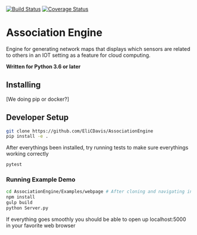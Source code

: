 [![Build Status](https://travis-ci.org/EliCDavis/AssociationEngine.svg?branch=master)](https://travis-ci.org/EliCDavis/AssociationEngine) [![Coverage Status](https://coveralls.io/repos/github/EliCDavis/AssociationEngine/badge.svg?branch=master)](https://coveralls.io/github/EliCDavis/AssociationEngine)

# Association Engine

Engine for generating network maps that displays which sensors are related to others in an IOT setting as a feature for cloud computing.

**Written for Python 3.6 or later**

## Installing

[We doing pip or docker?]

## Developer Setup

```bash
git clone https://github.com/EliCDavis/AssociationEngine
pip install -e .
```

After everythings been installed, try running tests to make sure everythings working correctly

```bash
pytest
```

### Running Example Demo

```bash
cd AssociationEngine/Examples/webpage # After cloning and navigating inside of root
npm install
gulp build
python Server.py
```

If everything goes smoothly you should be able to open up localhost:5000 in your favorite web browser